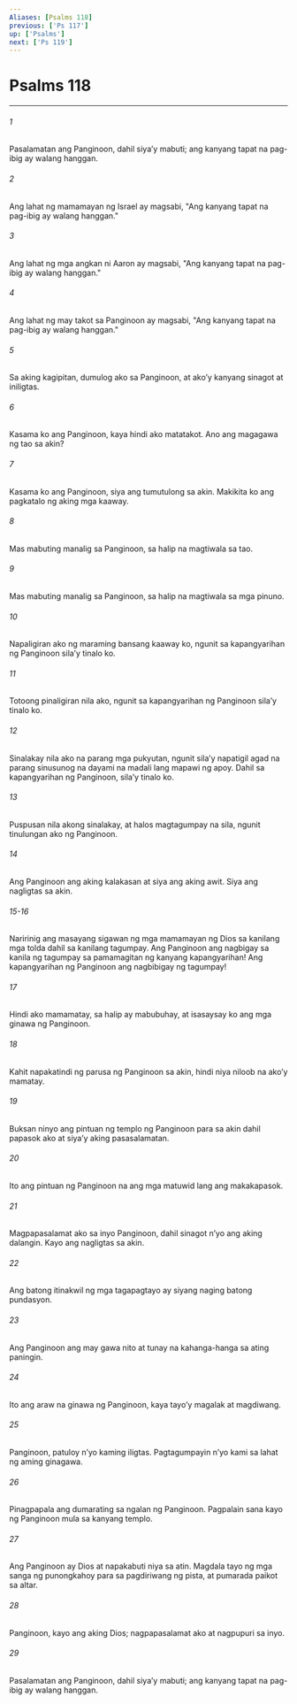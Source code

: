 ```yaml
---
Aliases: [Psalms 118]
previous: ['Ps 117']
up: ['Psalms']
next: ['Ps 119']
---
```

# Psalms 118

***

###### 1
Pasalamatan ang Panginoon, dahil siyaʼy mabuti; ang kanyang tapat na pag-ibig ay walang hanggan. 

###### 2
Ang lahat ng mamamayan ng Israel ay magsabi, "Ang kanyang tapat na pag-ibig ay walang hanggan." 

###### 3
Ang lahat ng mga angkan ni Aaron ay magsabi, "Ang kanyang tapat na pag-ibig ay walang hanggan." 

###### 4
Ang lahat ng may takot sa Panginoon ay magsabi, "Ang kanyang tapat na pag-ibig ay walang hanggan." 

###### 5
Sa aking kagipitan, dumulog ako sa Panginoon, at akoʼy kanyang sinagot at iniligtas. 

###### 6
Kasama ko ang Panginoon, kaya hindi ako matatakot. Ano ang magagawa ng tao sa akin? 

###### 7
Kasama ko ang Panginoon, siya ang tumutulong sa akin. Makikita ko ang pagkatalo ng aking mga kaaway. 

###### 8
Mas mabuting manalig sa Panginoon, sa halip na magtiwala sa tao. 

###### 9
Mas mabuting manalig sa Panginoon, sa halip na magtiwala sa mga pinuno. 

###### 10
Napaligiran ako ng maraming bansang kaaway ko, ngunit sa kapangyarihan ng Panginoon silaʼy tinalo ko. 

###### 11
Totoong pinaligiran nila ako, ngunit sa kapangyarihan ng Panginoon silaʼy tinalo ko. 

###### 12
Sinalakay nila ako na parang mga pukyutan, ngunit silaʼy napatigil agad na parang sinusunog na dayami na madali lang mapawi ng apoy. Dahil sa kapangyarihan ng Panginoon, silaʼy tinalo ko. 

###### 13
Puspusan nila akong sinalakay, at halos magtagumpay na sila, ngunit tinulungan ako ng Panginoon. 

###### 14
Ang Panginoon ang aking kalakasan at siya ang aking awit. Siya ang nagligtas sa akin.

###### 15-16
Naririnig ang masayang sigawan ng mga mamamayan ng Dios sa kanilang mga tolda dahil sa kanilang tagumpay. Ang Panginoon ang nagbigay sa kanila ng tagumpay sa pamamagitan ng kanyang kapangyarihan! Ang kapangyarihan ng Panginoon ang nagbibigay ng tagumpay! 

###### 17
Hindi ako mamamatay, sa halip ay mabubuhay, at isasaysay ko ang mga ginawa ng Panginoon. 

###### 18
Kahit napakatindi ng parusa ng Panginoon sa akin, hindi niya niloob na akoʼy mamatay. 

###### 19
Buksan ninyo ang pintuan ng templo ng Panginoon para sa akin dahil papasok ako at siyaʼy aking pasasalamatan. 

###### 20
Ito ang pintuan ng Panginoon na ang mga matuwid lang ang makakapasok. 

###### 21
Magpapasalamat ako sa inyo Panginoon, dahil sinagot nʼyo ang aking dalangin. Kayo ang nagligtas sa akin. 

###### 22
Ang batong itinakwil ng mga tagapagtayo ay siyang naging batong pundasyon. 

###### 23
Ang Panginoon ang may gawa nito at tunay na kahanga-hanga sa ating paningin. 

###### 24
Ito ang araw na ginawa ng Panginoon, kaya tayoʼy magalak at magdiwang. 

###### 25
Panginoon, patuloy nʼyo kaming iligtas. Pagtagumpayin nʼyo kami sa lahat ng aming ginagawa. 

###### 26
Pinagpapala ang dumarating sa ngalan ng Panginoon. Pagpalain sana kayo ng Panginoon mula sa kanyang templo. 

###### 27
Ang Panginoon ay Dios at napakabuti niya sa atin. Magdala tayo ng mga sanga ng punongkahoy para sa pagdiriwang ng pista, at pumarada paikot sa altar. 

###### 28
Panginoon, kayo ang aking Dios; nagpapasalamat ako at nagpupuri sa inyo. 

###### 29
Pasalamatan ang Panginoon, dahil siyaʼy mabuti; ang kanyang tapat na pag-ibig ay walang hanggan.
